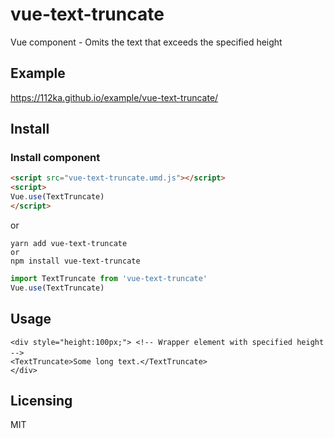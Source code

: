 # vue-text-truncate
Vue component - Omits the text that exceeds the specified height

## Example
https://112ka.github.io/example/vue-text-truncate/

## Install

### Install component
```html
<script src="vue-text-truncate.umd.js"></script>
<script>
Vue.use(TextTruncate)
</script>
```

or

```
yarn add vue-text-truncate
or
npm install vue-text-truncate
```

```js
import TextTruncate from 'vue-text-truncate'
Vue.use(TextTruncate)
```

## Usage
```vue
<div style="height:100px;"> <!-- Wrapper element with specified height -->　
<TextTruncate>Some long text.</TextTruncate>
</div>
```

## Licensing

MIT